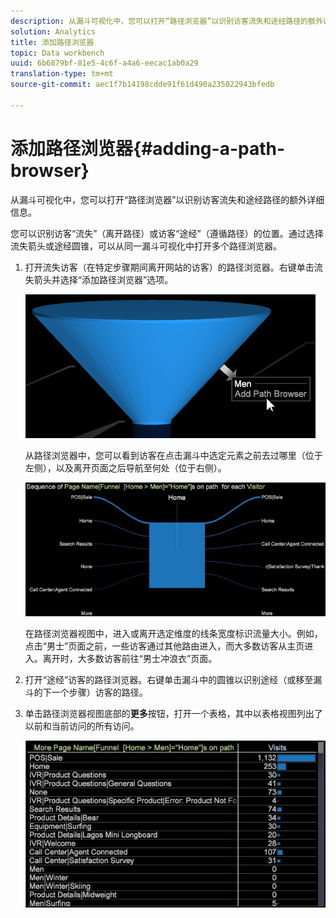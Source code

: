 ```yaml
---
description: 从漏斗可视化中，您可以打开“路径浏览器”以识别访客流失和途经路径的额外详细信息。
solution: Analytics
title: 添加路径浏览器
topic: Data workbench
uuid: 6b6879bf-81e5-4c6f-a4a6-eecac1ab0a29
translation-type: tm+mt
source-git-commit: aec1f7b14198cdde91f61d490a235022943bfedb

---
```



# 添加路径浏览器{#adding-a-path-browser}

从漏斗可视化中，您可以打开“路径浏览器”以识别访客流失和途经路径的额外详细信息。

<!-- <a id="section_874AAAA89CB440EA9EABC514E987B613"></a> -->

您可以识别访客“流失”（离开路径）或访客“途经”（遵循路径）的位置。通过选择流失箭头或途经圆锥，可以从同一漏斗可视化中打开多个路径浏览器。

1. 打开流失访客（在特定步骤期间离开网站的访客）的路径浏览器。右键单击流失箭头并选择“添加路径浏览器”选项。

   ![](assets/funnel_path_browser_1.png)

   从路径浏览器中，您可以看到访客在点击漏斗中选定元素之前去过哪里（位于左侧），以及离开页面之后导航至何处（位于右侧）。

   ![](assets/funnel_path_browser_2.png)

   在路径浏览器视图中，进入或离开选定维度的线条宽度标识流量大小。例如，点击“男士”页面之前，一些访客通过其他路由进入，而大多数访客从主页进入。离开时，大多数访客前往“男士冲浪衣”页面。

1. 打开“途经”访客的路径浏览器。右键单击漏斗中的圆锥以识别途经（或移至漏斗的下一个步骤）访客的路径。
1. 单击路径浏览器视图底部的&#x200B;**更多**&#x200B;按钮，打开一个表格，其中以表格视图列出了以前和当前访问的所有访问。

   ![](assets/path_browser_more.png)

